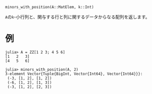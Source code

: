 ```
minors_with_position(A::MatElem, k::Int)
```

`A`の`k`-小行列と、関与する行と列に関するデータからなる配列を返します。

# 例

```jldoctest
julia> A = ZZ[1 2 3; 4 5 6]
[1   2   3]
[4   5   6]

julia> minors_with_position(A, 2)
3-element Vector{Tuple{BigInt, Vector{Int64}, Vector{Int64}}}:
 (-3, [1, 2], [1, 2])
 (-6, [1, 2], [1, 3])
 (-3, [1, 2], [2, 3])

```

